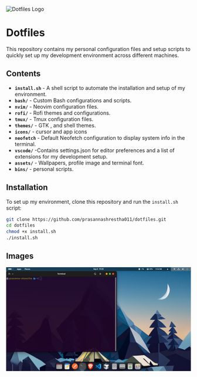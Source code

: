 ![Dotfiles Logo](https://private-user-images.githubusercontent.com/197713379/418244063-44037309-be0e-4cba-88a5-730dcac8cbda.png?jwt=eyJ0eXAiOiJKV1QiLCJhbGciOiJIUzI1NiJ9.eyJpc3MiOiJnaXRodWIuY29tIiwiYXVkIjoicmF3LmdpdGh1YnVzZXJjb250ZW50LmNvbSIsImtleSI6ImtleTUiLCJleHAiOjE3NTY5MDYxNzQsIm5iZiI6MTc1NjkwNTg3NCwicGF0aCI6Ii8xOTc3MTMzNzkvNDE4MjQ0MDYzLTQ0MDM3MzA5LWJlMGUtNGNiYS04OGE1LTczMGRjYWM4Y2JkYS5wbmc_WC1BbXotQWxnb3JpdGhtPUFXUzQtSE1BQy1TSEEyNTYmWC1BbXotQ3JlZGVudGlhbD1BS0lBVkNPRFlMU0E1M1BRSzRaQSUyRjIwMjUwOTAzJTJGdXMtZWFzdC0xJTJGczMlMkZhd3M0X3JlcXVlc3QmWC1BbXotRGF0ZT0yMDI1MDkwM1QxMzI0MzRaJlgtQW16LUV4cGlyZXM9MzAwJlgtQW16LVNpZ25hdHVyZT1lMmJlYzQwYWZmOGY3YTliNWM1NWQwNDkxNTBhMjExYjMzMWQ3YzZjMWY2NjQ2ZmU5OGI5ZTRjYTVhMDZkYjU5JlgtQW16LVNpZ25lZEhlYWRlcnM9aG9zdCJ9.iqCe3gfj629VEzMtjMQesChbDkNQkxJBuVko9CBGvXY)

# Dotfiles

This repository contains my personal configuration files and setup scripts to quickly set up my development environment across different machines.

## Contents

- **`install.sh`** - A shell script to automate the installation and setup of my environment.
- **`bash/`** - Custom Bash configurations and scripts.
- **`nvim/`** - Neovim configuration files.
- **`rofi/`** - Rofi themes and configurations.
- **`tmux/`** - Tmux configuration files.
- **`themes/`** - GTK , and shell themes.
- **`icons/`** - cursor and app icons
- **`neofetch`** - Default Neofetch configuration to display system info in the terminal.
- **`vscode/`** -Contains settings.json for editor preferences and a list of extensions for my development setup.
- **`assets/`** - Wallpapers, profile image and terminal font.
- **`bins/`** - personal scripts.

## Installation

To set up my environment, clone this repository and run the `install.sh` script:

```bash
git clone https://github.com/prasannashrestha011/dotfiles.git
cd dotfiles
chmod +x install.sh
./install.sh
```

## Images

![Desktop](./assets/home.png)
